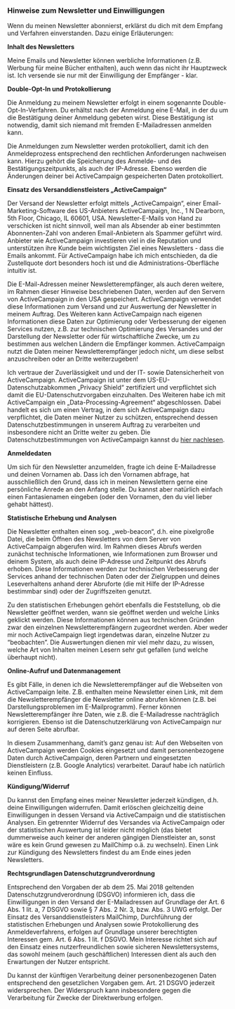 ### Hinweise zum Newsletter und Einwilligungen
   
Wenn du meinen Newsletter abonnierst, erklärst du dich mit dem Empfang und Verfahren einverstanden. Dazu einige Erläuterungen:

**Inhalt des Newsletters**

Meine Emails und Newsletter können werbliche Informationen (z.B. Werbung für meine Bücher enthalten), auch wenn das nicht ihr Hauptzweck ist. Ich versende sie nur mit der Einwilligung der Empfänger - klar.

**Double-Opt-In und Protokollierung**

Die Anmeldung zu meinem Newsletter erfolgt in einem sogenannte Double-Opt-In-Verfahren. Du erhältst nach der Anmeldung eine E-Mail, in der du um die Bestätigung deiner Anmeldung gebeten wirst. Diese Bestätigung ist notwendig, damit sich niemand mit fremden E-Mailadressen anmelden kann.

Die Anmeldungen zum Newsletter werden protokolliert, damit ich den Anmeldeprozess entsprechend den rechtlichen Anforderungen nachweisen kann. Hierzu gehört die Speicherung des Anmelde- und des Bestätigungszeitpunkts, als auch der IP-Adresse. Ebenso werden die Änderungen deiner bei ActiveCampaign gespeicherten Daten protokolliert.

**Einsatz des Versanddienstleisters „ActiveCampaign“**

Der Versand der Newsletter erfolgt mittels „ActiveCampaign“, einer Email-Marketing-Software des US-Anbieters ActiveCampaign, Inc., 1 N Dearborn, 5th Floor, Chicago, IL 60601, USA. Newsletter-E-Mails von Hand zu verschicken ist nicht sinnvoll, weil man als Absender ab einer bestimmten Abonnenten-Zahl von anderen Email-Anbietern als Spammer geführt wird. Anbieter wie ActiveCampaign investieren viel in die Reputation und unterstützen ihre Kunde beim wichtigsten Ziel eines Newsletters - dass die Emails ankommt. Für ActiveCampaign habe ich mich entschieden, da die Zustellquote dort besonders hoch ist und die Administrations-Oberfläche intuitiv ist. 

Die E-Mail-Adressen meiner Newsletterempfänger, als auch deren weitere, im Rahmen dieser Hinweise beschriebenen Daten, werden auf den Servern von ActiveCampaign in den USA gespeichert. ActiveCampaign verwendet diese Informationen zum Versand und zur Auswertung der Newsletter in meinem Auftrag. Des Weiteren kann ActiveCampaign nach eigenen Informationen diese Daten zur Optimierung oder Verbesserung der eigenen Services nutzen, z.B. zur technischen Optimierung des Versandes und der Darstellung der Newsletter oder für wirtschaftliche Zwecke, um zu bestimmen aus welchen Ländern die Empfänger kommen. ActiveCampaign nutzt die Daten meiner Newsletterempfänger jedoch nicht, um diese selbst anzuschreiben oder an Dritte weiterzugeben!

Ich vertraue der Zuverlässigkeit und und der IT- sowie Datensicherheit von ActiveCampaign. ActiveCampaign ist unter dem US-EU-Datenschutzabkommen „Privacy Shield“ zertifiziert und verpflichtet sich damit die EU-Datenschutzvorgaben einzuhalten. Des Weiteren habe ich mit ActiveCampaign ein „Data-Processing-Agreement“ abgeschlossen. Dabei handelt es sich um einen Vertrag, in dem sich ActiveCampaign dazu verpflichtet, die Daten meiner Nutzer zu schützen, entsprechend dessen Datenschutzbestimmungen in unserem Auftrag zu verarbeiten und insbesondere nicht an Dritte weiter zu geben. Die Datenschutzbestimmungen von ActiveCampaign kannst du [hier nachlesen](https://www.activecampaign.com/privacy-policy/).

**Anmeldedaten**

Um sich für den Newsletter anzumelden, fragte ich deine E-Mailadresse und deinen Vornamen ab. Dass ich den Vornamen abfrage, hat ausschließlich den Grund, dass ich in meinen Newslettern gerne eine persönliche Anrede an den Anfang stelle. Du kannst aber natürlich einfach einen Fantasienamen eingeben (oder den Vornamen, den du viel lieber gehabt hättest).

**Statistische Erhebung und Analysen**

Die Newsletter enthalten einen sog. „web-beacon“, d.h. eine pixelgroße Datei, die beim Öffnen des Newsletters von dem Server von ActiveCampaign abgerufen wird. Im Rahmen dieses Abrufs werden zunächst technische Informationen, wie Informationen zum Browser und deinem System, als auch deine IP-Adresse und Zeitpunkt des Abrufs erhoben. Diese Informationen werden zur technischen Verbesserung der Services anhand der technischen Daten oder der Zielgruppen und deines Leseverhaltens anhand derer Abruforte (die mit Hilfe der IP-Adresse bestimmbar sind) oder der Zugriffszeiten genutzt.

Zu den statistischen Erhebungen gehört ebenfalls die Feststellung, ob die Newsletter geöffnet werden, wann sie geöffnet werden und welche Links geklickt werden. Diese Informationen können aus technischen Gründen zwar den einzelnen Newsletterempfängern zugeordnet werden. Aber weder mir noch ActiveCampaign liegt irgendetwas daran, einzelne Nutzer zu “beobachten”. Die Auswertungen dienen mir viel mehr dazu, zu wissen, welche Art von Inhalten meinen Lesern sehr gut gefallen (und welche überhaupt nicht). 

**Online-Aufruf und Datenmanagement**

Es gibt Fälle, in denen ich die Newsletterempfänger auf die Webseiten von ActiveCampaign leite. Z.B. enthalten meine Newsletter einen Link, mit dem die Newsletterempfänger die Newsletter online abrufen können (z.B. bei Darstellungsproblemen im E-Mailprogramm). Ferner können Newsletterempfänger ihre Daten, wie z.B. die E-Mailadresse nachträglich korrigieren. Ebenso ist die Datenschutzerklärung von ActiveCampaign nur auf deren Seite abrufbar.

In diesem Zusammenhang, damit’s ganz genau ist: Auf den Webseiten von ActiveCampaign werden Cookies eingesetzt und damit personenbezogene Daten durch ActiveCampaign, deren Partnern und eingesetzten Dienstleistern (z.B. Google Analytics) verarbeitet. Darauf habe ich natürlich keinen Einfluss.

**Kündigung/Widerruf**

Du kannst den Empfang eines meiner Newsletter jederzeit kündigen, d.h. deine Einwilligungen widerrufen. Damit erlöschen gleichzeitig deine Einwilligungen in dessen Versand via ActiveCampaign und die statistischen Analysen. Ein getrennter Widerruf des Versandes via ActiveCampaign oder der statistischen Auswertung ist leider nicht möglich (das bietet dummerweise auch keiner der anderen gängigen Dienstleister an, sonst wäre es kein Grund gewesen zu MailChimp o.ä. zu wechseln). Einen Link zur Kündigung des Newsletters findest du am Ende eines jeden Newsletters.

**Rechtsgrundlagen Datenschutzgrundverordnung**

Entsprechend den Vorgaben der ab dem 25. Mai 2018 geltenden Datenschutzgrundverordnung (DSGVO) informieren ich, dass die Einwilligungen in den Versand der E-Mailadressen auf Grundlage der Art. 6 Abs. 1 lit. a, 7 DSGVO sowie § 7 Abs. 2 Nr. 3, bzw. Abs. 3 UWG erfolgt. Der Einsatz des Versanddienstleisters MailChimp, Durchführung der statistischen Erhebungen und Analysen sowie Protokollierung des Anmeldeverfahrens, erfolgen auf Grundlage unserer berechtigten Interessen gem. Art. 6 Abs. 1 lit. f DSGVO. Mein Interesse richtet sich auf den Einsatz eines nutzerfreundlichen sowie sicheren Newslettersystems, das sowohl meinem (auch geschäftlichen) Interessen dient als auch den Erwartungen der Nutzer entspricht.

Du kannst der künftigen Verarbeitung deiner personenbezogenen Daten entsprechend den gesetzlichen Vorgaben gem. Art. 21 DSGVO jederzeit widersprechen. Der Widerspruch kann insbesondere gegen die Verarbeitung für Zwecke der Direktwerbung erfolgen.